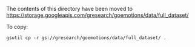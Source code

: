 The contents of this directory have been moved to https://storage.googleapis.com/gresearch/goemotions/data/full_dataset/

To copy:

```
gsutil cp -r gs://gresearch/goemotions/data/full_dataset/ .
```
